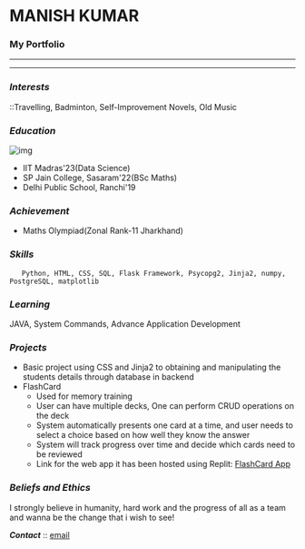 # MANISH KUMAR
### My Portfolio
________________________________________________________________________________________________________________________________________________________________________________
- - - - - - - - - - - - - - - - - - - -  - - - - 
### **_Interests_**
  ::Travelling, Badminton, Self-Improvement Novels, Old Music


### **_Education_**
![img](https://www.google.com/search?q=Winter+Season&oi=ddle&ct=174788798&hl=en&source=doodle-ntp)
- IIT Madras'23(Data Science)
- SP Jain College, Sasaram'22(BSc Maths)
- Delhi Public School, Ranchi'19

### **_Achievement_**
- Maths Olympiad(Zonal Rank-11 Jharkhand)

### **_Skills_**
       Python, HTML, CSS, SQL, Flask Framework, Psycopg2, Jinja2, numpy, PostgreSQL, matplotlib

### **_Learning_**
JAVA, System Commands, Advance Application Development

### **_Projects_**
 - Basic project using CSS and Jinja2 to obtaining and manipulating the students details through database in backend
 - FlashCard 
    - Used for memory training
    - User can have multiple decks, One can perform CRUD operations on the deck
    - System automatically presents one card at a time, and user needs to select a choice based on how well they know the answer
    - System will track progress over time and decide which cards need to be reviewed
    - Link for the web app it has been hosted using Replit:    [FlashCard App](https://flashcardproject.manishkumar86.repl.co/login)
    
### **_Beliefs and Ethics_**
I strongly believe in humanity, hard work and the progress of all as a team and wanna be the change that i wish to see!

**_Contact_** ::  [email](mailto:21f1004259@student.onlinedegree.iitm.ac.in)
    

